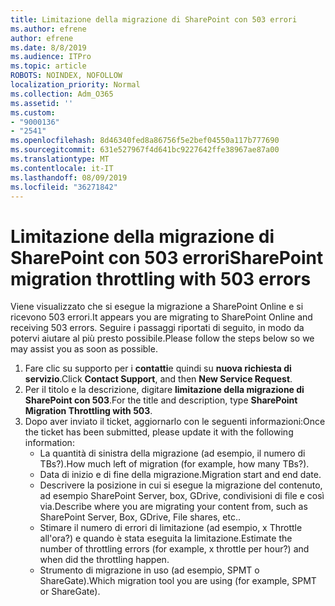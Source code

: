 ```yaml
---
title: Limitazione della migrazione di SharePoint con 503 errori
ms.author: efrene
author: efrene
ms.date: 8/8/2019
ms.audience: ITPro
ms.topic: article
ROBOTS: NOINDEX, NOFOLLOW
localization_priority: Normal
ms.collection: Adm_O365
ms.assetid: ''
ms.custom:
- "9000136"
- "2541"
ms.openlocfilehash: 8d46340fed8a86756f5e2bef04550a117b777690
ms.sourcegitcommit: 631e527967f4d641bc9227642ffe38967ae87a00
ms.translationtype: MT
ms.contentlocale: it-IT
ms.lasthandoff: 08/09/2019
ms.locfileid: "36271842"
---
```

# <a name="sharepoint-migration-throttling-with-503-errors"></a><span data-ttu-id="5dc14-102">Limitazione della migrazione di SharePoint con 503 errori</span><span class="sxs-lookup"><span data-stu-id="5dc14-102">SharePoint migration throttling with 503 errors</span></span>

<span data-ttu-id="5dc14-103">Viene visualizzato che si esegue la migrazione a SharePoint Online e si ricevono 503 errori.</span><span class="sxs-lookup"><span data-stu-id="5dc14-103">It appears you are migrating to SharePoint Online and receiving 503 errors.</span></span> <span data-ttu-id="5dc14-104">Seguire i passaggi riportati di seguito, in modo da potervi aiutare al più presto possibile.</span><span class="sxs-lookup"><span data-stu-id="5dc14-104">Please follow the steps below so we may assist you as soon as possible.</span></span> 

1. <span data-ttu-id="5dc14-105">Fare clic su supporto per i **contatti**e quindi su **nuova richiesta di servizio**.</span><span class="sxs-lookup"><span data-stu-id="5dc14-105">Click **Contact Support**, and then **New Service Request**.</span></span>
2. <span data-ttu-id="5dc14-106">Per il titolo e la descrizione, digitare **limitazione della migrazione di SharePoint con 503**.</span><span class="sxs-lookup"><span data-stu-id="5dc14-106">For the title and description, type **SharePoint Migration Throttling with 503**.</span></span>
3. <span data-ttu-id="5dc14-107">Dopo aver inviato il ticket, aggiornarlo con le seguenti informazioni:</span><span class="sxs-lookup"><span data-stu-id="5dc14-107">Once the ticket has been submitted, please update it with the following information:</span></span>
    - <span data-ttu-id="5dc14-108">La quantità di sinistra della migrazione (ad esempio, il numero di TBs?).</span><span class="sxs-lookup"><span data-stu-id="5dc14-108">How much left of migration (for example, how many TBs?).</span></span>
    - <span data-ttu-id="5dc14-109">Data di inizio e di fine della migrazione.</span><span class="sxs-lookup"><span data-stu-id="5dc14-109">Migration start and end date.</span></span>
    - <span data-ttu-id="5dc14-110">Descrivere la posizione in cui si esegue la migrazione del contenuto, ad esempio SharePoint Server, box, GDrive, condivisioni di file e così via.</span><span class="sxs-lookup"><span data-stu-id="5dc14-110">Describe where you are migrating your content from, such as SharePoint Server, Box, GDrive, File shares, etc..</span></span>
    - <span data-ttu-id="5dc14-111">Stimare il numero di errori di limitazione (ad esempio, x Throttle all'ora?) e quando è stata eseguita la limitazione.</span><span class="sxs-lookup"><span data-stu-id="5dc14-111">Estimate the number of throttling errors (for example, x throttle per hour?) and when did the throttling happen.</span></span>
    - <span data-ttu-id="5dc14-112">Strumento di migrazione in uso (ad esempio, SPMT o ShareGate).</span><span class="sxs-lookup"><span data-stu-id="5dc14-112">Which migration tool you are using (for example, SPMT or ShareGate).</span></span>


